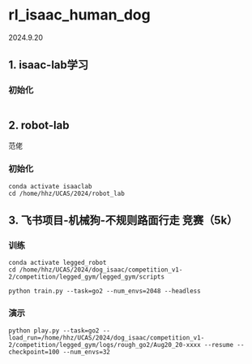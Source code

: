 # rl_isaac_human_dog
2024.9.20

## 1. isaac-lab学习
### 初始化
```

```

## 2. robot-lab
范佬
### 初始化
```
conda activate isaaclab
cd /home/hhz/UCAS/2024/robot_lab
```

## 3. 飞书项目-机械狗-不规则路面行走   竞赛（5k）
### 训练
```
conda activate legged_robot
cd /home/hhz/UCAS/2024/dog_isaac/competition_v1-2/competition/legged_gym/legged_gym/scripts

python train.py --task=go2 --num_envs=2048 --headless

```
### 演示
```
python play.py --task=go2 --load_run=/home/hhz/UCAS/2024/dog_isaac/competition_v1-2/competition/legged_gym/logs/rough_go2/Aug20_20-xxxx --resume --checkpoint=100 --num_envs=32

```
